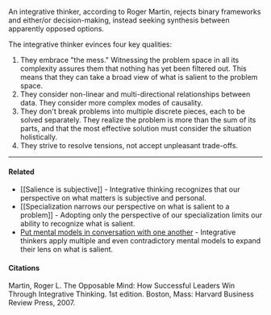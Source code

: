 An integrative thinker, according to Roger Martin, rejects binary frameworks and either/or decision-making, instead seeking synthesis between apparently opposed options.

The integrative thinker evinces four key qualities:

1.  They embrace "the mess." Witnessing the problem space in all its complexity assures them that nothing has yet been filtered out. This means that they can take a broad view of what is salient to the problem space.
2.  They consider non-linear and multi-directional relationships between data. They consider more complex modes of causality.
3.  They don't break problems into multiple discrete pieces, each to be solved separately. They realize the problem is more than the sum of its parts, and that the most effective solution must consider the situation holistically.
4.  They strive to resolve tensions, not accept unpleasant trade-offs.

---

#### Related

-   [[Salience is subjective]] - Integrative thinking recognizes that our perspective on what matters is subjective and personal.
-   [[Specialization narrows our perspective on what is salient to a problem]] - Adopting only the perspective of our specialization limits our ability to recognize what is salient.
-   [Put mental models in conversation with one another](https://publish.obsidian.md/mobydiction/notes/Put+mental+models+in+conversation+with+one+another) \- Integrative thinkers apply multiple and even contradictory mental models to expand their lens on what is salient.

#### Citations

Martin, Roger L. The Opposable Mind: How Successful Leaders Win Through Integrative Thinking. 1st edition. Boston, Mass: Harvard Business Review Press, 2007.